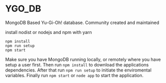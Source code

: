 # YGO_DB
MongoDB Based  Yu-Gi-Oh! database. Community created and maintained


install nodist or nodejs and npm with yarn
```
npm install
npm run setup
npm start
```

Make sure you have MongoDB running locally, or remotely where you have setup a user first. Then run `npm install` to download the applications dependencies. After that run `npm run setup` to initiate the enviromental variables. Finally run `npm start` or `node app` to start the application.
